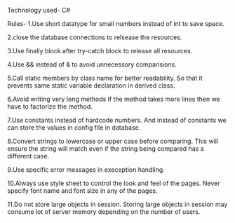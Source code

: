
Technology used- C#

Rules-
1.Use short datatype for small numbers instead of int to save space.

2.close the database connections to relsease the resources.

3.Use finally block after try-catch block to release all resources.

4.Use && instead of & to avoid unnecessory comparisions.

5.Call static members by class name for better readability. So that it prevents same static variable declaration in derived class.

6.Avoid writing very long methods if the method takes more lines then we have to factorize the method.

7.Use constants instead of hardcode numbers. And instead of constants we can store the values in config file in database.

8.Convert strings to lowercase or upper case before comparing. This will ensure the string will match even if the string being compared has a different case.

9.Use specific error messages in exeception handling.

10.Always use style sheet to control the look and feel of the pages. Never specify font name and font size in any of the pages.

11.Do not store large objects in session. Storing large objects in session may consume lot of server memory depending on the number of users.
